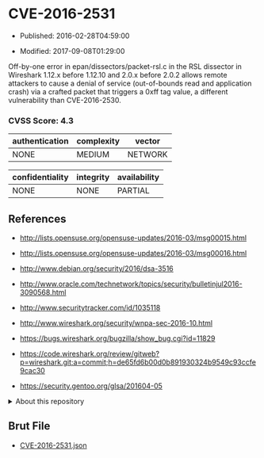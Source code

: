 # CVE-2016-2531

- Published: 2016-02-28T04:59:00

- Modified: 2017-09-08T01:29:00

Off-by-one error in epan/dissectors/packet-rsl.c in the RSL dissector in Wireshark 1.12.x before 1.12.10 and 2.0.x before 2.0.2 allows remote attackers to cause a denial of service (out-of-bounds read and application crash) via a crafted packet that triggers a 0xff tag value, a different vulnerability than CVE-2016-2530.

### CVSS Score: **4.3**

| authentication | complexity | vector |
| --- | --- | --- |
| NONE | MEDIUM | NETWORK |

| confidentiality | integrity | availability |
| --- | --- | --- |
| NONE | NONE | PARTIAL |

## References

* http://lists.opensuse.org/opensuse-updates/2016-03/msg00015.html

* http://lists.opensuse.org/opensuse-updates/2016-03/msg00016.html

* http://www.debian.org/security/2016/dsa-3516

* http://www.oracle.com/technetwork/topics/security/bulletinjul2016-3090568.html

* http://www.securitytracker.com/id/1035118

* http://www.wireshark.org/security/wnpa-sec-2016-10.html

* https://bugs.wireshark.org/bugzilla/show_bug.cgi?id=11829

* https://code.wireshark.org/review/gitweb?p=wireshark.git;a=commit;h=de65fd6b00d0b891930324b9549c93ccfe9cac30

* https://security.gentoo.org/glsa/201604-05

<details>
<summary>About this repository</summary> 

  This repository is part of the project [Live Hack CVE](https://github.com/Live-Hack-CVE). Main website can be found [www.live-hack.org](https://www.live-hack.org) 
  
  Made by [Sn0wAlice](https://github.com/Sn0wAlice) for the people that care about security and need to have a feed of the latest CVEs. Hope you enjoy it, don't forget to star the repo and follow me on [Twitter](https://twitter.com/Sn0wAlice) and [Github](https://github.com/Sn0wAlice). And that is my [personnal website](https://www.alice-snow.me/)

  - [Home Page](https://github.com/Live-Hack-CVE)
  - [Framework](https://github.com/Live-Hack-CVE/cve-framework)
  - [CVE database](https://github.com/Live-Hack-CVE/full_database)
  - [Changelog](https://github.com/Live-Hack-CVE/Changelog)
</details>

## Brut File

* [CVE-2016-2531.json](https://raw.githubusercontent.com/Live-Hack-CVE/full_database/main/cves/2016/CVE-2016-2531.json)

